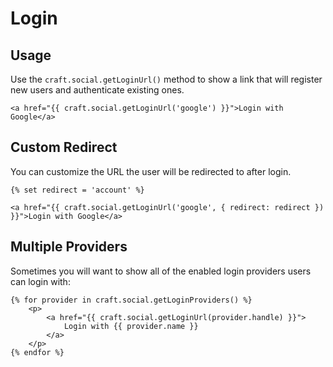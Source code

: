 # Login

## Usage
Use the `craft.social.getLoginUrl()` method to show a link that will register new users and authenticate existing ones.

```twig
<a href="{{ craft.social.getLoginUrl('google') }}">Login with Google</a>
```

## Custom Redirect
You can customize the URL the user will be redirected to after login.   

```twig
{% set redirect = 'account' %}

<a href="{{ craft.social.getLoginUrl('google', { redirect: redirect }) }}">Login with Google</a>
```

## Multiple Providers
Sometimes you will want to show all of the enabled login providers users can login with:

```twig
{% for provider in craft.social.getLoginProviders() %}
    <p>
        <a href="{{ craft.social.getLoginUrl(provider.handle) }}">
            Login with {{ provider.name }}
        </a>
    </p>
{% endfor %}
```
